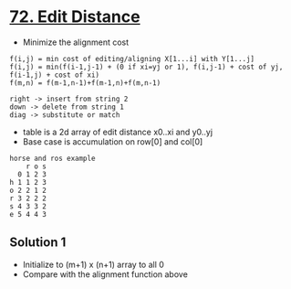 # [72. Edit Distance](https://leetcode.com/problems/edit-distance/)

- Minimize the alignment cost

```text
f(i,j) = min cost of editing/aligning X[1...i] with Y[1...j]
f(i,j) = min(f(i-1,j-1) + (0 if xi=yj or 1), f(i,j-1) + cost of yj, f(i-1,j) + cost of xi)
f(m,n) = f(m-1,n-1)+f(m-1,n)+f(m,n-1)

right -> insert from string 2
down -> delete from string 1
diag -> substitute or match
```

- table is a 2d array of edit distance x0..xi and y0..yj
- Base case is accumulation on row[0] and col[0]

```text
horse and ros example
    r o s
  0 1 2 3
h 1 1 2 3
o 2 2 1 2
r 3 2 2 2
s 4 3 3 2
e 5 4 4 3
```

## Solution 1

- Initialize to (m+1) x (n+1) array to all 0
- Compare with the alignment function above
